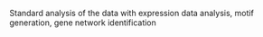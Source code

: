 Standard analysis of the data with expression data analysis, motif generation, gene network identification
